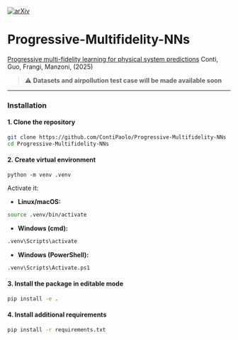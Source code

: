 <!-- PROJECT SHIELDS -->
[![arXiv][arxiv-shield]][arxiv-url]

# Progressive-Multifidelity-NNs
[Progressive multi-fidelity learning for physical system predictions](https://arxiv.org/abs/2510.13762) Conti, Guo, Frangi, Manzoni, (2025)
> :warning: **Datasets and airpollution test case will be made available soon**

---

### Installation

#### 1. Clone the repository
```bash
git clone https://github.com/ContiPaolo/Progressive-Multifidelity-NNs
cd Progressive-Multifidelity-NNs
```

#### 2. Create virtual environment
```
python -m venv .venv
```
Activate it:

* **Linux/macOS:**

```bash
source .venv/bin/activate
```

* **Windows (cmd):**

```bash
.venv\Scripts\activate
```

* **Windows (PowerShell):**

```bash
.venv\Scripts\Activate.ps1
```

#### 3. Install the package in editable mode

```bash
pip install -e .
```

#### 4. Install additional requirements

```bash
pip install -r requirements.txt
```


[arxiv-shield]: https://img.shields.io/badge/arXiv-2405.20905-b31b1b.svg
[arxiv-url]: https://arxiv.org/abs/2510.13762

